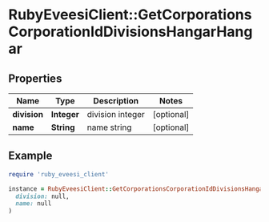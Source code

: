 # RubyEveesiClient::GetCorporationsCorporationIdDivisionsHangarHangar

## Properties

| Name | Type | Description | Notes |
| ---- | ---- | ----------- | ----- |
| **division** | **Integer** | division integer | [optional] |
| **name** | **String** | name string | [optional] |

## Example

```ruby
require 'ruby_eveesi_client'

instance = RubyEveesiClient::GetCorporationsCorporationIdDivisionsHangarHangar.new(
  division: null,
  name: null
)
```

